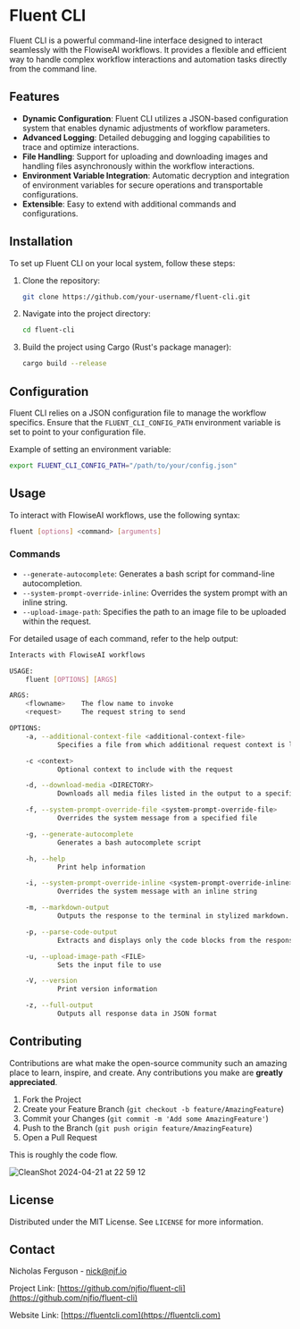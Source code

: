 

# Fluent CLI

Fluent CLI is a powerful command-line interface designed to interact seamlessly with the FlowiseAI workflows. It provides a flexible and efficient way to handle complex workflow interactions and automation tasks directly from the command line.   


## Features

- **Dynamic Configuration**: Fluent CLI utilizes a JSON-based configuration system that enables dynamic adjustments of workflow parameters.
- **Advanced Logging**: Detailed debugging and logging capabilities to trace and optimize interactions.
- **File Handling**: Support for uploading and downloading images and handling files asynchronously within the workflow interactions.
- **Environment Variable Integration**: Automatic decryption and integration of environment variables for secure operations and transportable configurations.
- **Extensible**: Easy to extend with additional commands and configurations.

## Installation

To set up Fluent CLI on your local system, follow these steps:

1. Clone the repository:
   ```bash
   git clone https://github.com/your-username/fluent-cli.git
   ```
2. Navigate into the project directory:
   ```bash
   cd fluent-cli
   ```
3. Build the project using Cargo (Rust's package manager):
   ```bash
   cargo build --release
   ```

## Configuration

Fluent CLI relies on a JSON configuration file to manage the workflow specifics. Ensure that the `FLUENT_CLI_CONFIG_PATH` environment variable is set to point to your configuration file.

Example of setting an environment variable:
```bash
export FLUENT_CLI_CONFIG_PATH="/path/to/your/config.json"
```

## Usage

To interact with FlowiseAI workflows, use the following syntax:

```bash
fluent [options] <command> [arguments]
```

### Commands

- `--generate-autocomplete`: Generates a bash script for command-line autocompletion.
- `--system-prompt-override-inline`: Overrides the system prompt with an inline string.
- `--upload-image-path`: Specifies the path to an image file to be uploaded within the request.

For detailed usage of each command, refer to the help output:

```bash
Interacts with FlowiseAI workflows

USAGE:
    fluent [OPTIONS] [ARGS]

ARGS:
    <flowname>    The flow name to invoke
    <request>     The request string to send

OPTIONS:
    -a, --additional-context-file <additional-context-file>
            Specifies a file from which additional request context is loaded

    -c <context>
            Optional context to include with the request

    -d, --download-media <DIRECTORY>
            Downloads all media files listed in the output to a specified directory

    -f, --system-prompt-override-file <system-prompt-override-file>
            Overrides the system message from a specified file

    -g, --generate-autocomplete
            Generates a bash autocomplete script

    -h, --help
            Print help information

    -i, --system-prompt-override-inline <system-prompt-override-inline>
            Overrides the system message with an inline string

    -m, --markdown-output
            Outputs the response to the terminal in stylized markdown. Do not use for pipelines

    -p, --parse-code-output
            Extracts and displays only the code blocks from the response

    -u, --upload-image-path <FILE>
            Sets the input file to use

    -V, --version
            Print version information

    -z, --full-output
            Outputs all response data in JSON format
```

## Contributing

Contributions are what make the open-source community such an amazing place to learn, inspire, and create. Any contributions you make are **greatly appreciated**.

1. Fork the Project
2. Create your Feature Branch (`git checkout -b feature/AmazingFeature`)
3. Commit your Changes (`git commit -m 'Add some AmazingFeature'`)
4. Push to the Branch (`git push origin feature/AmazingFeature`)
5. Open a Pull Request

This is roughly the code flow.

![CleanShot 2024-04-21 at 22 59 12](https://github.com/njfio/fluent_cli/assets/7220/e9d0023b-5f63-4a22-ae26-e948d3ec262f)


## License

Distributed under the MIT License. See `LICENSE` for more information.

## Contact

Nicholas Ferguson - nick@njf.io

Project Link: [https://github.com/njfio/fluent-cli](https://github.com/njfio/fluent-cli)

Website Link: [https://fluentcli.com](https://fluentcli.com)

